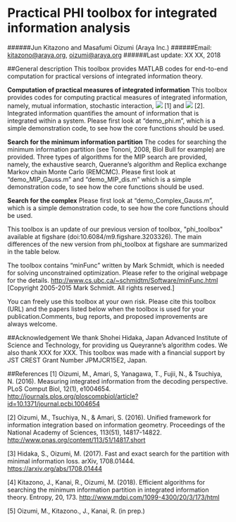 # Practical PHI toolbox for integrated information analysis

######Jun Kitazono and Masafumi Oizumi (Araya Inc.)
######Email: kitazono@araya.org, oizumi@araya.org
######Last update: XX XX, 2018

##General description
This toolbox provides MATLAB codes for end-to-end computation for practical versions of integrated information theory.

**Computation of practical measures of integrated information**
This toolbox provides codes for computing practical measures of integrated information, namely, mutual information, stochastic interaction, <img src="https://latex.codecogs.com/gif.latex?\Phi^*" /> [1] and <img src="https://latex.codecogs.com/gif.latex?\Phi_G" /> [2]. Integrated information quantifies the amount of information that is integrated within a system. Please first look at “demo_phi.m”, which is a simple demonstration code, to see how the core functions should be used.

**Search for the minimum information partition**
The codes for searching the minimum information partition (see Tononi, 2008, Biol Bull for example) are provided. Three types of algorithms for the MIP search are provided, namely, the exhaustive search, Queranne’s algorithm and Replica exchange Markov chain Monte Carlo (REMCMC). Please first look at “demo_MIP_Gauss.m” and “demo_MIP_dis.m” which is a simple demonstration code, to see how the core functions should be used.

**Search for the complex**
Please first look at “demo_Complex_Gauss.m”, which is a simple demonstration code, to see how the core functions should be used.

This toolbox is an update of our previous version of toolbox, "phi_toolbox" available at figshare (doi:10.6084/m9.figshare.3203326). The main differences of the new version from phi_toolbox at figshare are summarized in the table below.


The toolbox contains “minFunc” written by Mark Schmidt, which is needed for solving unconstrained optimization. Please refer to the original webpage for the details.
http://www.cs.ubc.ca/~schmidtm/Software/minFunc.html
[Copyright 2005-2015 Mark Schmidt. All rights reserved.]

You can freely use this toolbox at your own risk. Please cite this toolbox (URL) and the papers listed below when the toolbox is used for your publication.Comments, bug reports, and proposed improvements are always welcome.



##Acknowledgement
We thank Shohei Hidaka, Japan Advanced Institute of Science and Technology, for providing us Queyranne’s algorithm codes. We also thank XXX for XXX.
This toolbox was made with a financial support by JST CREST Grant Number JPMJCR15E2, Japan.

##References
[1] Oizumi, M., Amari, S, Yanagawa, T., Fujii, N., & Tsuchiya, N. (2016). Measuring integrated information from the decoding perspective. PLoS Comput Biol, 12(1), e1004654. http://journals.plos.org/ploscompbiol/article?id=10.1371/journal.pcbi.1004654

[2] Oizumi, M., Tsuchiya, N., & Amari, S. (2016). Unified framework for information integration based on information geometry. Proceedings of the National Academy of Sciences, 113(51), 14817-14822. http://www.pnas.org/content/113/51/14817.short

[3] Hidaka, S., Oizumi, M. (2017). Fast and exact search for the partition with minimal information loss. arXiv, 1708.01444. https://arxiv.org/abs/1708.01444

[4] Kitazono, J., Kanai, R., Oizumi, M. (2018). Efficient algorithms for searching the minimum information partition in integrated information theory. Entropy, 20, 173. http://www.mdpi.com/1099-4300/20/3/173/html

[5] Oizumi, M., Kitazono., J., Kanai, R. (in prep.)